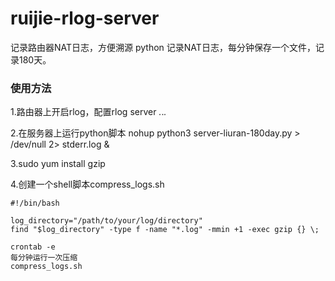 # ruijie-rlog-server
记录路由器NAT日志，方便溯源
python
记录NAT日志，每分钟保存一个文件，记录180天。

### 使用方法
1.路由器上开启rlog，配置rlog server *.*.*.*

2.在服务器上运行python脚本
nohup python3 server-liuran-180day.py > /dev/null 2> stderr.log &

3.sudo yum install gzip  

4.创建一个shell脚本compress_logs.sh
```
#!/bin/bash

log_directory="/path/to/your/log/directory"
find "$log_directory" -type f -name "*.log" -mmin +1 -exec gzip {} \;

```
```chmod +x compress_logs.sh
crontab -e
每分钟运行一次压缩
compress_logs.sh
```
